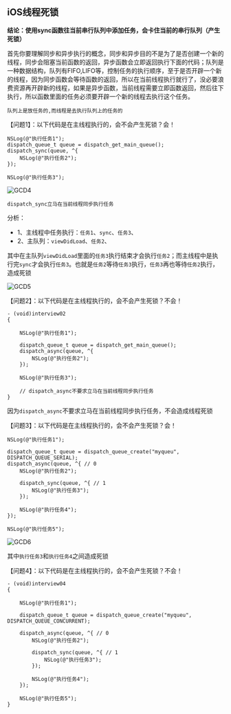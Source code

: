## iOS线程死锁

**结论：使用sync函数往当前串行队列中添加任务，会卡住当前的串行队列（产生死锁）**

首先你要理解同步和异步执行的概念，同步和异步目的不是为了是否创建一个新的线程，同步会阻塞当前函数的返回，异步函数会立即返回执行下面的代码；队列是一种数据结构，队列有FIFO,LIFO等，控制任务的执行顺序，至于是否开辟一个新的线程，因为同步函数会等待函数的返回，所以在当前线程执行就行了，没必要浪费资源再开辟新的线程，如果是异步函数，当前线程需要立即函数返回，然后往下执行，所以函数里面的任务必须要开辟一个新的线程去执行这个任务。

`队列上是放任务的,而线程是去执行队列上的任务的`


【问题1】：以下代码是在主线程执行的，会不会产生死锁？会！
```
NSLog(@"执行任务1");
dispatch_queue_t queue = dispatch_get_main_queue();
dispatch_sync(queue, ^{
	NSLog(@"执行任务2");
});

NSLog(@"执行任务3");
```


![GCD4](https://github.com/SunshineBrother/JHBlog/blob/master/iOS知识点/iOS底层/多线程/GCD4.png)

`dispatch_sync立马在当前线程同步执行任务`

分析：
- 1、主线程中任务执行：`任务1`、`sync`、`任务3`、
- 2、主队列：`viewDidLoad`、`任务2`、

其中在主队列`viewDidLoad`里面的`任务3`执行结束才会执行`任务2`；而主线程中是执行完`sync`才会执行`任务3`。也就是`任务2`等待`任务3`执行，`任务3`再也等待`任务2`执行，造成死锁

![GCD5](https://github.com/SunshineBrother/JHBlog/blob/master/iOS知识点/iOS底层/多线程/GCD5.png)


【问题2】：以下代码是在主线程执行的，会不会产生死锁？不会！
```
- (void)interview02
{

	NSLog(@"执行任务1");

	dispatch_queue_t queue = dispatch_get_main_queue();
	dispatch_async(queue, ^{
		NSLog(@"执行任务2");
	});

	NSLog(@"执行任务3");

	// dispatch_async不要求立马在当前线程同步执行任务
}
```

因为`dispatch_async`不要求立马在当前线程同步执行任务，不会造成线程死锁



【问题3】：以下代码是在主线程执行的，会不会产生死锁？会！

```
NSLog(@"执行任务1");

dispatch_queue_t queue = dispatch_queue_create("myqueu", DISPATCH_QUEUE_SERIAL);
dispatch_async(queue, ^{ // 0
	NSLog(@"执行任务2");

	dispatch_sync(queue, ^{ // 1
		NSLog(@"执行任务3");
	});

	NSLog(@"执行任务4");
});

NSLog(@"执行任务5");
```
![GCD6](https://github.com/SunshineBrother/JHBlog/blob/master/iOS知识点/iOS底层/多线程/GCD6.png)

其中`执行任务3`和`执行任务4`之间造成死锁

【问题4】：以下代码是在主线程执行的，会不会产生死锁？不会！
```
- (void)interview04
{

	NSLog(@"执行任务1");

	dispatch_queue_t queue = dispatch_queue_create("myqueu", DISPATCH_QUEUE_CONCURRENT);

	dispatch_async(queue, ^{ // 0
		NSLog(@"执行任务2");

		dispatch_sync(queue, ^{ // 1
			NSLog(@"执行任务3");
		});

		NSLog(@"执行任务4");
	});

	NSLog(@"执行任务5");
}
```




























